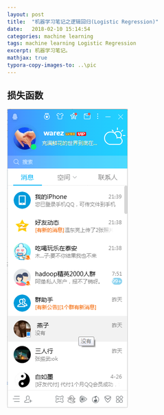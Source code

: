 ```yaml
---
layout: post
title:  "机器学习笔记之逻辑回归(Logistic Regression)"
date:   2018-02-10 15:14:54
categories: machine learning
tags: machine learning Logistic Regression
excerpt: 机器学习笔记。
mathjax: true
typora-copy-images-to: ..\pic
---
```




## 损失函数

![1525010164477](/pic/1525010164477.png)
